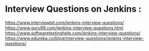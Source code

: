 # Interview Questions on Jenkins :
https://www.interviewbit.com/jenkins-interview-questions/
https://www.guru99.com/jenkins-interview-questions.html
https://www.softwaretestinghelp.com/jenkins-interview-questions/
https://www.edureka.co/blog/interview-questions/jenkins-interview-questions/
